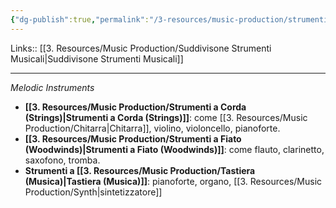 ```yaml
---
{"dg-publish":true,"permalink":"/3-resources/music-production/strumenti-melodici/"}
---
```


Links:: [[3. Resources/Music Production/Suddivisone Strumenti Musicali\|Suddivisone Strumenti Musicali]]

---
_Melodic Instruments_

   - **[[3. Resources/Music Production/Strumenti a Corda (Strings)\|Strumenti a Corda (Strings)]]**: come [[3. Resources/Music Production/Chitarra\|Chitarra]], violino, violoncello, pianoforte.
   - **[[3. Resources/Music Production/Strumenti a Fiato (Woodwinds)\|Strumenti a Fiato (Woodwinds)]]**: come flauto, clarinetto, saxofono, tromba.
   - **Strumenti a [[3. Resources/Music Production/Tastiera (Musica)\|Tastiera (Musica)]]**: pianoforte, organo, [[3. Resources/Music Production/Synth\|sintetizzatore]]



